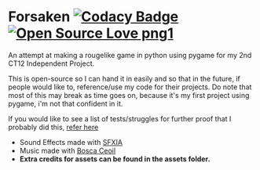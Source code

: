# Forsaken [![Codacy Badge](https://app.codacy.com/project/badge/Grade/035afacec86646e4824b11fcddc03f18)](https://www.codacy.com/gh/boopdev/forsaken/dashboard?utm_source=github.com&amp;utm_medium=referral&amp;utm_content=boopdev/forsaken&amp;utm_campaign=Badge_Grade)[![Open Source Love png1](https://badges.frapsoft.com/os/v1/open-source.png?v=103)](https://github.com/ellerbrock/open-source-badges/)
An attempt at making a rougelike game in python using pygame for my 2nd CT12 Independent Project.

This is open-source so I can hand it in easily and so that in the future, if people would like to, reference/use my code for their projects. Do note that most of this may break as time goes on, because it's my first project using pygame, i'm not that confident in it.

If you would like to see a list of tests/struggles for further proof that I probably did this, [refer here](https://github.com/boopdev/pygame-learning)

- Sound Effects made with [SFXIA](https://rxi.itch.io/sfxia)
- Music made with [Bosca Ceoil](https://boscaceoil.net/)
- **Extra credits for assets can be found in the assets folder.**
